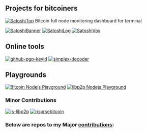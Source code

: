 ## Projects for bitcoiners

 [![SatoshiTop](https://img.shields.io/github/stars/st3b1t/SatoshiTop?style=social&label=SatoshiTop)](https://github.com/st3b1t/SatoshiTop) Bitcoin full node monitoring dashboard for terminal

 [![SatoshiBanner](https://img.shields.io/github/stars/st3b1t/SatoshiBanner?style=social&label=SatoshiBanner)](https://github.com/st3b1t/SatoshiBanner) 
 [![SatoshiLog](https://img.shields.io/github/stars/st3b1t/SatoshiLog?style=social&label=SatoshiLog)](https://github.com/st3b1t/SatoshiLog)
 [![SatoshiVox](https://img.shields.io/github/stars/st3b1t/SatoshiVox?style=social&label=SatoshiVox)](https://github.com/st3b1t/SatoshiVox)

## Online tools

[![github-pgp-keyid](https://img.shields.io/github/stars/st3b1t/github-pgp-keyid?style=social&label=Github%20PGP%20Keyid)](https://st3b1t.github.io/github-pgp-keyid/)
[![simplex-decoder](https://img.shields.io/github/stars/st3b1t/simplex-chat-address-decoder?style=social&label=SimlpeX%20Address%20Decoder)](https://st3b1t.github.io/simplex-chat-address-decoder/)

## Playgrounds

[![Bitcoin Nodejs Playground](https://img.shields.io/github/stars/st3b1t/bitcoin-nodejs-playground?style=social&label=Bitcoin%20Nodejs%20Playground)](https://github.com/st3b1t/bitcoin-nodejs-playground)
[![libp2p Nodejs Playground](https://img.shields.io/github/stars/st3b1t/libp2p-nodejs-playground?style=social&label=libp2p%20Nodejs%20Playground)](https://github.com/st3b1t/libp2p-nodejs-playground) 

### Minor Contributions

[![js-libp2p](https://img.shields.io/github/stars/libp2p/js-libp2p?style=social&label=js-libp2p)](https://github.com/st3b1t/js-libp2p) [![risorsebitcoin](https://img.shields.io/github/stars/mirserena/risorsebitcoin?style=social&label=risorsebitcoin)](https://github.com/st3b1t/risorsebitcoin)


### Below are repos to my Major [contributions](https://github.com/st3b1t?tab=repositories&q=&type=fork&language=&sort=):
